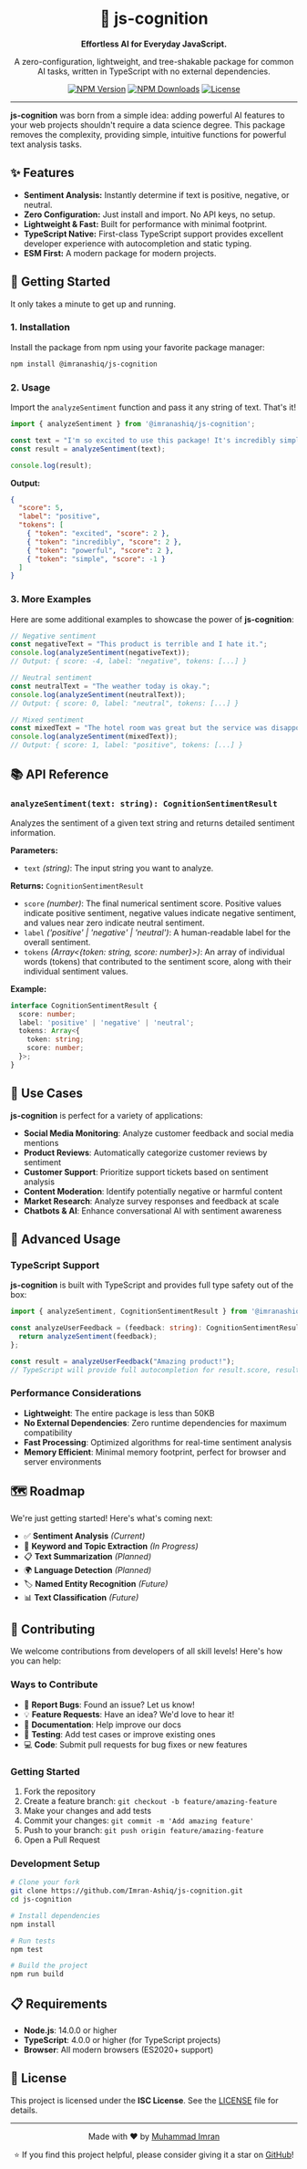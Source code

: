 <div align="center">
  <h1>🧠 js-cognition</h1>
  <p><strong>Effortless AI for Everyday JavaScript.</strong></p>
  <p>A zero-configuration, lightweight, and tree-shakable package for common AI tasks, written in TypeScript with no external dependencies.</p>
  
  <p>
    <a href="https://www.npmjs.com/package/@imranashiq/js-cognition"><img src="https://img.shields.io/npm/v/@imranashiq/js-cognition.svg" alt="NPM Version"></a>
    <a href="https://www.npmjs.com/package/@imranashiq/js-cognition"><img src="https://img.shields.io/npm/dm/@imranashiq/js-cognition.svg" alt="NPM Downloads"></a>
    <a href="./LICENSE"><img src="https://img.shields.io/npm/l/@imranashiq/js-cognition.svg" alt="License"></a>
  </p>
</div>

---

**js-cognition** was born from a simple idea: adding powerful AI features to your web projects shouldn't require a data science degree. This package removes the complexity, providing simple, intuitive functions for powerful text analysis tasks.

## ✨ Features

*   **Sentiment Analysis:** Instantly determine if text is positive, negative, or neutral.
*   **Zero Configuration:** Just install and import. No API keys, no setup.
*   **Lightweight & Fast:** Built for performance with minimal footprint.
*   **TypeScript Native:** First-class TypeScript support provides excellent developer experience with autocompletion and static typing.
*   **ESM First:** A modern package for modern projects.

## 🚀 Getting Started

It only takes a minute to get up and running.

### 1. Installation

Install the package from npm using your favorite package manager:

```bash
npm install @imranashiq/js-cognition
```

### 2. Usage

Import the `analyzeSentiment` function and pass it any string of text. That's it!

```javascript
import { analyzeSentiment } from '@imranashiq/js-cognition';

const text = "I'm so excited to use this package! It's incredibly simple and powerful.";
const result = analyzeSentiment(text);

console.log(result);
```

**Output:**

```json
{
  "score": 5,
  "label": "positive",
  "tokens": [
    { "token": "excited", "score": 2 },
    { "token": "incredibly", "score": 2 },
    { "token": "powerful", "score": 2 },
    { "token": "simple", "score": -1 }
  ]
}
```

### 3. More Examples

Here are some additional examples to showcase the power of **js-cognition**:

```javascript
// Negative sentiment
const negativeText = "This product is terrible and I hate it.";
console.log(analyzeSentiment(negativeText));
// Output: { score: -4, label: "negative", tokens: [...] }

// Neutral sentiment  
const neutralText = "The weather today is okay.";
console.log(analyzeSentiment(neutralText));
// Output: { score: 0, label: "neutral", tokens: [...] }

// Mixed sentiment
const mixedText = "The hotel room was great but the service was disappointing.";
console.log(analyzeSentiment(mixedText));
// Output: { score: 1, label: "positive", tokens: [...] }
```

## 📚 API Reference

### `analyzeSentiment(text: string): CognitionSentimentResult`

Analyzes the sentiment of a given text string and returns detailed sentiment information.

**Parameters:**
- `text` *(string)*: The input string you want to analyze.

**Returns:** `CognitionSentimentResult`
- `score` *(number)*: The final numerical sentiment score. Positive values indicate positive sentiment, negative values indicate negative sentiment, and values near zero indicate neutral sentiment.
- `label` *('positive' | 'negative' | 'neutral')*: A human-readable label for the overall sentiment.
- `tokens` *(Array<{token: string, score: number}>)*: An array of individual words (tokens) that contributed to the sentiment score, along with their individual sentiment values.

**Example:**
```typescript
interface CognitionSentimentResult {
  score: number;
  label: 'positive' | 'negative' | 'neutral';
  tokens: Array<{
    token: string;
    score: number;
  }>;
}
```

## 🎯 Use Cases

**js-cognition** is perfect for a variety of applications:

- **Social Media Monitoring**: Analyze customer feedback and social media mentions
- **Product Reviews**: Automatically categorize customer reviews by sentiment
- **Customer Support**: Prioritize support tickets based on sentiment analysis
- **Content Moderation**: Identify potentially negative or harmful content
- **Market Research**: Analyze survey responses and feedback at scale
- **Chatbots & AI**: Enhance conversational AI with sentiment awareness

## 🔧 Advanced Usage

### TypeScript Support

**js-cognition** is built with TypeScript and provides full type safety out of the box:

```typescript
import { analyzeSentiment, CognitionSentimentResult } from '@imranashiq/js-cognition';

const analyzeUserFeedback = (feedback: string): CognitionSentimentResult => {
  return analyzeSentiment(feedback);
};

const result = analyzeUserFeedback("Amazing product!");
// TypeScript will provide full autocompletion for result.score, result.label, etc.
```

### Performance Considerations

- **Lightweight**: The entire package is less than 50KB
- **No External Dependencies**: Zero runtime dependencies for maximum compatibility
- **Fast Processing**: Optimized algorithms for real-time sentiment analysis
- **Memory Efficient**: Minimal memory footprint, perfect for browser and server environments

## 🗺️ Roadmap

We're just getting started! Here's what's coming next:

- ✅ **Sentiment Analysis** *(Current)*
- 🔄 **Keyword and Topic Extraction** *(In Progress)*
- 📋 **Text Summarization** *(Planned)*
- 🌍 **Language Detection** *(Planned)*
- 🏷️ **Named Entity Recognition** *(Future)*
- 📊 **Text Classification** *(Future)*

## 🤝 Contributing

We welcome contributions from developers of all skill levels! Here's how you can help:

### Ways to Contribute
- 🐛 **Report Bugs**: Found an issue? Let us know!
- 💡 **Feature Requests**: Have an idea? We'd love to hear it!
- 📝 **Documentation**: Help improve our docs
- 🧪 **Testing**: Add test cases or improve existing ones
- 💻 **Code**: Submit pull requests for bug fixes or new features

### Getting Started
1. Fork the repository
2. Create a feature branch: `git checkout -b feature/amazing-feature`
3. Make your changes and add tests
4. Commit your changes: `git commit -m 'Add amazing feature'`
5. Push to your branch: `git push origin feature/amazing-feature`
6. Open a Pull Request

### Development Setup
```bash
# Clone your fork
git clone https://github.com/Imran-Ashiq/js-cognition.git
cd js-cognition

# Install dependencies
npm install

# Run tests
npm test

# Build the project
npm run build
```

## 📋 Requirements

- **Node.js**: 14.0.0 or higher
- **TypeScript**: 4.0.0 or higher (for TypeScript projects)
- **Browser**: All modern browsers (ES2020+ support)

## 📜 License

This project is licensed under the **ISC License**. See the [LICENSE](./LICENSE) file for details.

---

<div align="center">
  <p>Made with ❤️ by <a href="https://github.com/Imran-Ashiq">Muhammad Imran</a></p>
  <p>⭐ If you find this project helpful, please consider giving it a star on <a href="https://github.com/Imran-Ashiq/js-cognition">GitHub</a>!</p>
</div>